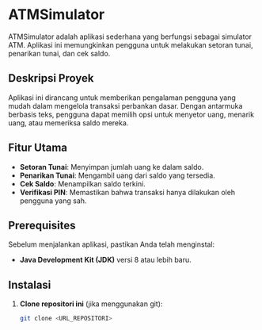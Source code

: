 # ATMSimulator

ATMSimulator adalah aplikasi sederhana yang berfungsi sebagai simulator ATM. Aplikasi ini memungkinkan pengguna untuk melakukan setoran tunai, penarikan tunai, dan cek saldo.

## Deskripsi Proyek

Aplikasi ini dirancang untuk memberikan pengalaman pengguna yang mudah dalam mengelola transaksi perbankan dasar. Dengan antarmuka berbasis teks, pengguna dapat memilih opsi untuk menyetor uang, menarik uang, atau memeriksa saldo mereka.

## Fitur Utama

- **Setoran Tunai**: Menyimpan jumlah uang ke dalam saldo.
- **Penarikan Tunai**: Mengambil uang dari saldo yang tersedia.
- **Cek Saldo**: Menampilkan saldo terkini.
- **Verifikasi PIN**: Memastikan bahwa transaksi hanya dilakukan oleh pengguna yang sah.

## Prerequisites

Sebelum menjalankan aplikasi, pastikan Anda telah menginstal:

- **Java Development Kit (JDK)** versi 8 atau lebih baru.

## Instalasi

1. **Clone repositori ini** (jika menggunakan git):
   ```bash
   git clone <URL_REPOSITORI>
